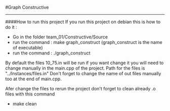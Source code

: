 #Graph Constructive
***
####How to run this project
If you run this project on debian this is how to do it : 
- Go in the folder team_01/Constructive/Source
- run the command : make graph_construct (graph_construct is the name of executable)
- run the command : ./graph_construct

By default the files 10_75.in will be run if you want change it you will need to change manually in the main.cpp of the project.
Path for the files is "../Instances/files.in"
Don't forget to change the name of out files manually too at the end of main.cpp.

Afer change the files to rerun the project don't forget to clean already .o files with this command
- make clean
